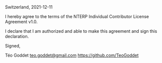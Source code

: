 Switzerland, 2021-12-11

I hereby agree to the terms of the NTERP Individual Contributor License Agreement v1.0.

I declare that I am authorized and able to make this agreement and sign this declaration.

Signed,

Téo Goddet teo.goddet@gmail.com https://github.com/TeoGoddet
